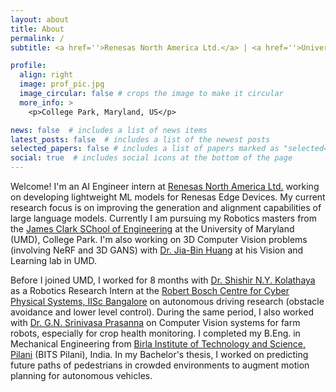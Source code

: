 ```yaml
---
layout: about
title: About
permalink: /
subtitle: <a href=''>Renesas North America Ltd.</a> | <a href=''>University of Maryland</a> | <a href=''>BITS Pilani</a> 

profile:
  align: right
  image: prof_pic.jpg
  image_circular: false # crops the image to make it circular
  more_info: >
    <p>College Park, Maryland, US</p>

news: false  # includes a list of news items
latest_posts: false  # includes a list of the newest posts
selected_papers: false # includes a list of papers marked as "selected={true}"
social: true  # includes social icons at the bottom of the page
---
```


Welcome! I'm an AI Engineer intern at [Renesas North America Ltd.](https://www.renesas.com/us/en) working on developing lightweight ML models for Renesas Edge Devices. My current research focus is on improving the generation and alignment capabilities of large language models. Currently I am pursuing my Robotics masters from the [James Clark SChool of Engineering](https://eng.umd.edu/) at the University of Maryland (UMD), College Park. I'm also working on 3D Computer Vision problems (involving NeRF and 3D GANS) with [Dr. Jia-Bin Huang](https://jbhuang0604.github.io/#group) at his Vision and Learning lab in UMD.

Before I joined UMD, I worked for 8 months with [Dr. Shishir N.Y. Kolathaya](https://www.shishirny.com/) as a Robotics Research Intern at the [Robert Bosch Centre for Cyber Physical Systems, IISc Bangalore](https://cps.iisc.ac.in/) on autonomous driving research (obstacle avoidance and lower level control). During the same period, I also worked with [Dr. G.N. Srinivasa Prasanna](https://mahabalaganaka.iiitb.ac.in/people/prasanna.html) on Computer Vision systems for farm robots, especially for crop health monitoring. I completed my B.Eng. in Mechanical Engineering from [Birla Institute of Technology and Science, Pilani](https://www.bits-pilani.ac.in/) (BITS Pilani), India. In my Bachelor's thesis, I worked on predicting future paths of pedestrians in crowded environments to augment motion planning for autonomous vehicles.

